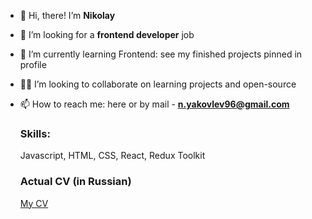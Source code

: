 - 👋 Hi, there! I’m **Nikolay**
- 👀 I’m looking for a **frontend developer** job
- 🌱 I’m currently learning Frontend: see my finished projects pinned in profile 
- 🤝🏻 I’m looking to collaborate on learning projects and open-source
- 📫 How to reach me: here or by mail - **n.yakovlev96@gmail.com**

  ### Skills: 
  Javascript, HTML, CSS, React, Redux Toolkit
  
  ### Actual CV (in Russian)
  [My CV](https://cv.hexlet.io/resumes/549)

<!---
niyak93rus/niyak93rus is a ✨ special ✨ repository because its `README.md` (this file) appears on your GitHub profile.
You can click the Preview link to take a look at your changes.
--->
